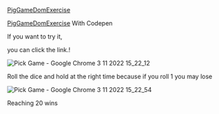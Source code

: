 [PigGameDomExercise](https://pig-game-dom-exercise.vercel.app/)

[PigGameDomExercise](https://codepen.io/akintutkan/pen/WNywPLR) With Codepen

If you want to try it,

you can click the link.!


![Pick Game - Google Chrome 3 11 2022 15_22_12](https://user-images.githubusercontent.com/75329776/199719926-c11e01a1-655b-4830-a5e6-7a1a262ae35b.png)

Roll the dice and hold at the right time because if you roll 1 you may lose

![Pick Game - Google Chrome 3 11 2022 15_22_54](https://user-images.githubusercontent.com/75329776/199720949-c4f64ff2-489f-4133-a640-ca1dae57c55c.png)

Reaching 20 wins
